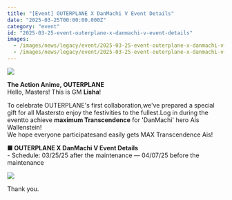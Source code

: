 ```yaml
---
title: "[Event] OUTERPLANE X DanMachi V Event Details"
date: "2025-03-25T00:00:00.000Z"
category: "event"
id: "2025-03-25-event-outerplane-x-danmachi-v-event-details"
images:
  - /images/news/legacy/event/2025-03-25-event-outerplane-x-danmachi-v-event-details/9c57d38797e847fa85d5a153dbee9212.webp
  - /images/news/legacy/event/2025-03-25-event-outerplane-x-danmachi-v-event-details/21057861a72c4d95b568ae460121a091.webp
---
```


![](/images/news/legacy/event/2025-03-25-event-outerplane-x-danmachi-v-event-details/9c57d38797e847fa85d5a153dbee9212.webp)

**The Action Anime, OUTERPLANE**  
Hello, Masters! This is GM **Lisha**!  
  
To celebrate OUTERPLANE's first collaboration,we've prepared a special gift for all Mastersto enjoy the festivities to the fullest.Log in during the eventto achieve **maximum Transcendence** for 'DanMachi' hero Ais Wallenstein!  
We hope everyone participatesand easily gets MAX Transcendence Ais!

  
**■ OUTERPLANE X DanMachi V Event Details**  
\- Schedule: 03/25/25 after the maintenance — 04/07/25 before the maintenance

![](/images/news/legacy/event/2025-03-25-event-outerplane-x-danmachi-v-event-details/21057861a72c4d95b568ae460121a091.webp)  
  
Thank you.
